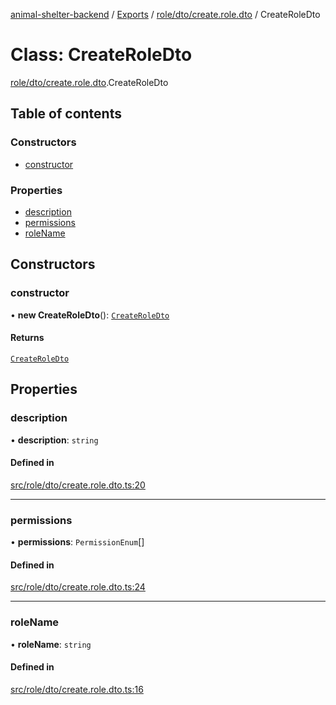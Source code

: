 [animal-shelter-backend](../README.md) / [Exports](../modules.md) / [role/dto/create.role.dto](../modules/role_dto_create_role_dto.md) / CreateRoleDto

# Class: CreateRoleDto

[role/dto/create.role.dto](../modules/role_dto_create_role_dto.md).CreateRoleDto

## Table of contents

### Constructors

- [constructor](role_dto_create_role_dto.CreateRoleDto.md#constructor)

### Properties

- [description](role_dto_create_role_dto.CreateRoleDto.md#description)
- [permissions](role_dto_create_role_dto.CreateRoleDto.md#permissions)
- [roleName](role_dto_create_role_dto.CreateRoleDto.md#rolename)

## Constructors

### constructor

• **new CreateRoleDto**(): [`CreateRoleDto`](role_dto_create_role_dto.CreateRoleDto.md)

#### Returns

[`CreateRoleDto`](role_dto_create_role_dto.CreateRoleDto.md)

## Properties

### description

• **description**: `string`

#### Defined in

[src/role/dto/create.role.dto.ts:20](https://github.com/B4LiN7/animal-shelter-backend/blob/1dff22f62fa53a2f3b721b18c90a57a5c18f4cde/src/role/dto/create.role.dto.ts#L20)

___

### permissions

• **permissions**: `PermissionEnum`[]

#### Defined in

[src/role/dto/create.role.dto.ts:24](https://github.com/B4LiN7/animal-shelter-backend/blob/1dff22f62fa53a2f3b721b18c90a57a5c18f4cde/src/role/dto/create.role.dto.ts#L24)

___

### roleName

• **roleName**: `string`

#### Defined in

[src/role/dto/create.role.dto.ts:16](https://github.com/B4LiN7/animal-shelter-backend/blob/1dff22f62fa53a2f3b721b18c90a57a5c18f4cde/src/role/dto/create.role.dto.ts#L16)
